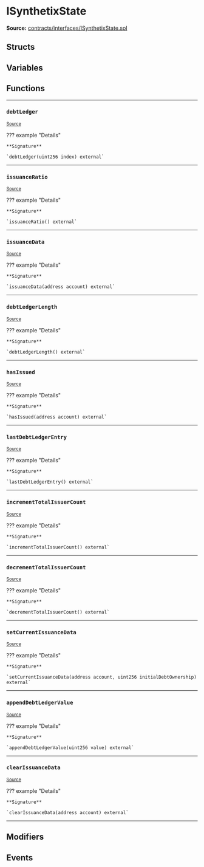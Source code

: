 # ISynthetixState

**Source:** [contracts/interfaces/ISynthetixState.sol](https://github.com/Synthetixio/synthetix/tree/develop/contracts/interfaces/ISynthetixState.sol)

## Structs

## Variables

## Functions

---

### `debtLedger`
<sub>[Source](https://github.com/Synthetixio/synthetix/tree/develop/contracts/interfaces/ISynthetixState.sol#L6)</sub>

??? example "Details"

    **Signature**

    `debtLedger(uint256 index) external`

---

### `issuanceRatio`
<sub>[Source](https://github.com/Synthetixio/synthetix/tree/develop/contracts/interfaces/ISynthetixState.sol#L8)</sub>

??? example "Details"

    **Signature**

    `issuanceRatio() external`

---

### `issuanceData`
<sub>[Source](https://github.com/Synthetixio/synthetix/tree/develop/contracts/interfaces/ISynthetixState.sol#L10)</sub>

??? example "Details"

    **Signature**

    `issuanceData(address account) external`

---

### `debtLedgerLength`
<sub>[Source](https://github.com/Synthetixio/synthetix/tree/develop/contracts/interfaces/ISynthetixState.sol#L12)</sub>

??? example "Details"

    **Signature**

    `debtLedgerLength() external`

---

### `hasIssued`
<sub>[Source](https://github.com/Synthetixio/synthetix/tree/develop/contracts/interfaces/ISynthetixState.sol#L14)</sub>

??? example "Details"

    **Signature**

    `hasIssued(address account) external`

---

### `lastDebtLedgerEntry`
<sub>[Source](https://github.com/Synthetixio/synthetix/tree/develop/contracts/interfaces/ISynthetixState.sol#L16)</sub>

??? example "Details"

    **Signature**

    `lastDebtLedgerEntry() external`

---

### `incrementTotalIssuerCount`
<sub>[Source](https://github.com/Synthetixio/synthetix/tree/develop/contracts/interfaces/ISynthetixState.sol#L19)</sub>

??? example "Details"

    **Signature**

    `incrementTotalIssuerCount() external`

---

### `decrementTotalIssuerCount`
<sub>[Source](https://github.com/Synthetixio/synthetix/tree/develop/contracts/interfaces/ISynthetixState.sol#L21)</sub>

??? example "Details"

    **Signature**

    `decrementTotalIssuerCount() external`

---

### `setCurrentIssuanceData`
<sub>[Source](https://github.com/Synthetixio/synthetix/tree/develop/contracts/interfaces/ISynthetixState.sol#L23)</sub>

??? example "Details"

    **Signature**

    `setCurrentIssuanceData(address account, uint256 initialDebtOwnership) external`

---

### `appendDebtLedgerValue`
<sub>[Source](https://github.com/Synthetixio/synthetix/tree/develop/contracts/interfaces/ISynthetixState.sol#L25)</sub>

??? example "Details"

    **Signature**

    `appendDebtLedgerValue(uint256 value) external`

---

### `clearIssuanceData`
<sub>[Source](https://github.com/Synthetixio/synthetix/tree/develop/contracts/interfaces/ISynthetixState.sol#L27)</sub>

??? example "Details"

    **Signature**

    `clearIssuanceData(address account) external`

---

## Modifiers

## Events

